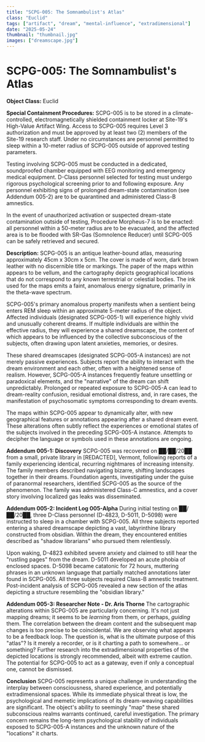 ```yaml
---
title: "SCPG-005: The Somnambulist's Atlas"
class: "Euclid"
tags: ["artifact", "dream", "mental-influence", "extradimensional"]
date: "2025-05-24"
thumbnail: "thumbnail.jpg"
images: ["dreamscape.jpg"]
---
```


# SCPG-005: The Somnambulist's Atlas

**Object Class:** Euclid

**Special Containment Procedures:** SCPG-005 is to be stored in a climate-controlled, electromagnetically shielded containment locker at Site-19's High-Value Artifact Wing. Access to SCPG-005 requires Level 3 authorization and must be approved by at least two (2) members of the Site-19 research staff. Under no circumstances are personnel permitted to sleep within a 10-meter radius of SCPG-005 outside of approved testing parameters.

Testing involving SCPG-005 must be conducted in a dedicated, soundproofed chamber equipped with EEG monitoring and emergency medical equipment. D-Class personnel selected for testing must undergo rigorous psychological screening prior to and following exposure. Any personnel exhibiting signs of prolonged dream-state contamination (see Addendum 005-2) are to be quarantined and administered Class-B amnestics.

In the event of unauthorized activation or suspected dream-state contamination outside of testing, Procedure Morpheus-7 is to be enacted: all personnel within a 50-meter radius are to be evacuated, and the affected area is to be flooded with SR-Gas (Somnolence Reducer) until SCPG-005 can be safely retrieved and secured.

**Description:** SCPG-005 is an antique leather-bound atlas, measuring approximately 45cm x 30cm x 5cm. The cover is made of worn, dark brown leather with no discernible title or markings. The paper of the maps within appears to be vellum, and the cartography depicts geographical locations that do not correspond to any known terrestrial or celestial bodies. The ink used for the maps emits a faint, anomalous energy signature, primarily in the theta-wave spectrum.

SCPG-005's primary anomalous property manifests when a sentient being enters REM sleep within an approximate 5-meter radius of the object. Affected individuals (designated SCPG-005-1) will experience highly vivid and unusually coherent dreams. If multiple individuals are within the effective radius, they will experience a shared dreamscape, the content of which appears to be influenced by the collective subconscious of the subjects, often drawing upon latent anxieties, memories, or desires.

These shared dreamscapes (designated SCPG-005-A instances) are not merely passive experiences. Subjects report the ability to interact with the dream environment and each other, often with a heightened sense of realism. However, SCPG-005-A instances frequently feature unsettling or paradoxical elements, and the "narrative" of the dream can shift unpredictably. Prolonged or repeated exposure to SCPG-005-A can lead to dream-reality confusion, residual emotional distress, and, in rare cases, the manifestation of psychosomatic symptoms corresponding to dream events.

The maps within SCPG-005 appear to dynamically alter, with new geographical features or annotations appearing after a shared dream event. These alterations often subtly reflect the experiences or emotional states of the subjects involved in the preceding SCPG-005-A instance. Attempts to decipher the language or symbols used in these annotations are ongoing.

**Addendum 005-1: Discovery**
SCPG-005 was recovered on ██/██/20██ from a small, private library in [REDACTED], Vermont, following reports of a family experiencing identical, recurring nightmares of increasing intensity. The family members described navigating bizarre, shifting landscapes together in their dreams. Foundation agents, investigating under the guise of paranormal researchers, identified SCPG-005 as the source of the phenomenon. The family was administered Class-C amnestics, and a cover story involving localized gas leaks was disseminated.

**Addendum 005-2: Incident Log 005-Alpha**
During initial testing on ██/██/20██, three D-Class personnel (D-4823, D-5011, D-5098) were instructed to sleep in a chamber with SCPG-005. All three subjects reported entering a shared dreamscape depicting a vast, labyrinthine library constructed from obsidian. Within the dream, they encountered entities described as "shadow librarians" who pursued them relentlessly.

Upon waking, D-4823 exhibited severe anxiety and claimed to still hear the "rustling pages" from the dream. D-5011 developed an acute phobia of enclosed spaces. D-5098 became catatonic for 72 hours, muttering phrases in an unknown language that partially matched annotations later found in SCPG-005. All three subjects required Class-B amnestic treatment. Post-incident analysis of SCPG-005 revealed a new section of the atlas depicting a structure resembling the "obsidian library."

**Addendum 005-3: Researcher Note - Dr. Aris Thorne**
The cartographic alterations within SCPG-005 are particularly concerning. It's not just mapping dreams; it seems to be _learning_ from them, or perhaps, _guiding_ them. The correlation between the dream content and the subsequent map changes is too precise to be coincidental. We are observing what appears to be a feedback loop. The question is, what is the ultimate purpose of this "atlas"? Is it merely a recorder, or is it charting a path to somewhere... or something? Further research into the extradimensional properties of the depicted locations is strongly recommended, albeit with extreme caution. The potential for SCPG-005 to act as a gateway, even if only a conceptual one, cannot be dismissed.

**Conclusion**
SCPG-005 represents a unique challenge in understanding the interplay between consciousness, shared experience, and potentially extradimensional spaces. While its immediate physical threat is low, the psychological and memetic implications of its dream-weaving capabilities are significant. The object's ability to seemingly "map" these shared subconscious realms warrants continued, careful investigation. The primary concern remains the long-term psychological stability of individuals exposed to SCPG-005-A instances and the unknown nature of the "locations" it charts.

